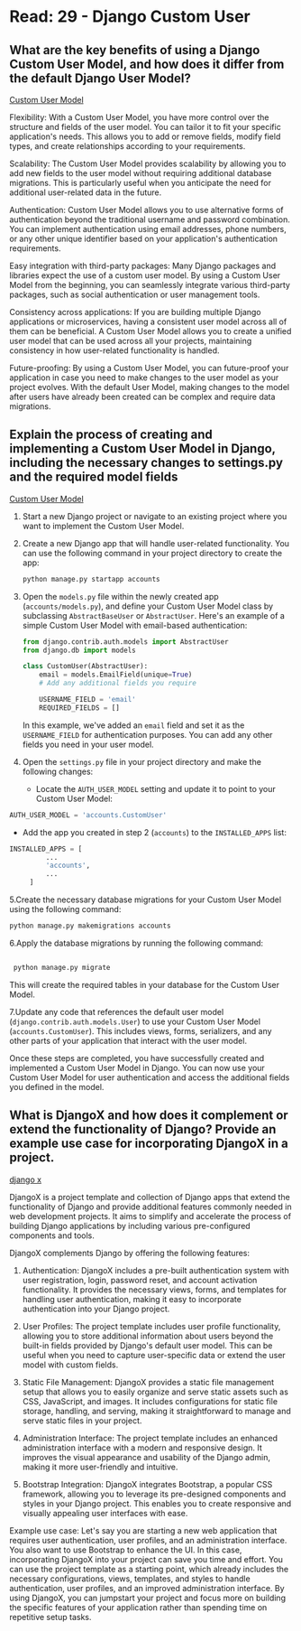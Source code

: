 # Read: 29 -  Django Custom User

## What are the key benefits of using a Django Custom User Model, and how does it differ from the default Django User Model?

[Custom User Model](https://learndjango.com/tutorials/django-custom-user-model)

Flexibility: With a Custom User Model, you have more control over the structure and fields of the user model. You can tailor it to fit your specific application's needs. This allows you to add or remove fields, modify field types, and create relationships according to your requirements.

Scalability: The Custom User Model provides scalability by allowing you to add new fields to the user model without requiring additional database migrations. This is particularly useful when you anticipate the need for additional user-related data in the future.

Authentication: Custom User Model allows you to use alternative forms of authentication beyond the traditional username and password combination. You can implement authentication using email addresses, phone numbers, or any other unique identifier based on your application's authentication requirements.

Easy integration with third-party packages: Many Django packages and libraries expect the use of a custom user model. By using a Custom User Model from the beginning, you can seamlessly integrate various third-party packages, such as social authentication or user management tools.

Consistency across applications: If you are building multiple Django applications or microservices, having a consistent user model across all of them can be beneficial. A Custom User Model allows you to create a unified user model that can be used across all your projects, maintaining consistency in how user-related functionality is handled.

Future-proofing: By using a Custom User Model, you can future-proof your application in case you need to make changes to the user model as your project evolves. With the default User Model, making changes to the model after users have already been created can be complex and require data migrations.

## Explain the process of creating and implementing a Custom User Model in Django, including the necessary changes to settings.py and the required model fields

[Custom User Model](https://learndjango.com/tutorials/django-custom-user-model)

1. Start a new Django project or navigate to an existing project where you want to implement the Custom User Model.

2. Create a new Django app that will handle user-related functionality. You can use the following command in your project directory to create the app:

   ```py
   python manage.py startapp accounts
   ```

3. Open the `models.py` file within the newly created app (`accounts/models.py`), and define your Custom User Model class by subclassing `AbstractBaseUser` or `AbstractUser`. Here's an example of a simple Custom User Model with email-based authentication:

   ```python
   from django.contrib.auth.models import AbstractUser
   from django.db import models
   
   class CustomUser(AbstractUser):
       email = models.EmailField(unique=True)
       # Add any additional fields you require
   
       USERNAME_FIELD = 'email'
       REQUIRED_FIELDS = []
   ```

   In this example, we've added an `email` field and set it as the `USERNAME_FIELD` for authentication purposes. You can add any other fields you need in your user model.

4. Open the `settings.py` file in your project directory and make the following changes:
   - Locate the `AUTH_USER_MODEL` setting and update it to point to your Custom User Model:

```py
AUTH_USER_MODEL = 'accounts.CustomUser'
```

- Add the app you created in step 2 (`accounts`) to the `INSTALLED_APPS` list:

```python
INSTALLED_APPS = [
         ...
         'accounts',
         ...
     ]
```

5.Create the necessary database migrations for your Custom User Model using the following command:

```py
python manage.py makemigrations accounts
```

6.Apply the database migrations by running the following command:

```py

 python manage.py migrate

```

   This will create the required tables in your database for the Custom User Model.

7.Update any code that references the default user model (`django.contrib.auth.models.User`) to use your Custom User Model (`accounts.CustomUser`). This includes views, forms, serializers, and any other parts of your application that interact with the user model.

Once these steps are completed, you have successfully created and implemented a Custom User Model in Django. You can now use your Custom User Model for user authentication and access the additional fields you defined in the model.

## What is DjangoX and how does it complement or extend the functionality of Django? Provide an example use case for incorporating DjangoX in a project.

[django x](https://github.com/wsvincent/djangox)

DjangoX is a project template and collection of Django apps that extend the functionality of Django and provide additional features commonly needed in web development projects. It aims to simplify and accelerate the process of building Django applications by including various pre-configured components and tools.

DjangoX complements Django by offering the following features:

1. Authentication: DjangoX includes a pre-built authentication system with user registration, login, password reset, and account activation functionality. It provides the necessary views, forms, and templates for handling user authentication, making it easy to incorporate authentication into your Django project.

2. User Profiles: The project template includes user profile functionality, allowing you to store additional information about users beyond the built-in fields provided by Django's default user model. This can be useful when you need to capture user-specific data or extend the user model with custom fields.

3. Static File Management: DjangoX provides a static file management setup that allows you to easily organize and serve static assets such as CSS, JavaScript, and images. It includes configurations for static file storage, handling, and serving, making it straightforward to manage and serve static files in your project.

4. Administration Interface: The project template includes an enhanced administration interface with a modern and responsive design. It improves the visual appearance and usability of the Django admin, making it more user-friendly and intuitive.

5. Bootstrap Integration: DjangoX integrates Bootstrap, a popular CSS framework, allowing you to leverage its pre-designed components and styles in your Django project. This enables you to create responsive and visually appealing user interfaces with ease.

Example use case:
Let's say you are starting a new web application that requires user authentication, user profiles, and an administration interface. You also want to use Bootstrap to enhance the UI. In this case, incorporating DjangoX into your project can save you time and effort. You can use the project template as a starting point, which already includes the necessary configurations, views, templates, and styles to handle authentication, user profiles, and an improved administration interface. By using DjangoX, you can jumpstart your project and focus more on building the specific features of your application rather than spending time on repetitive setup tasks.